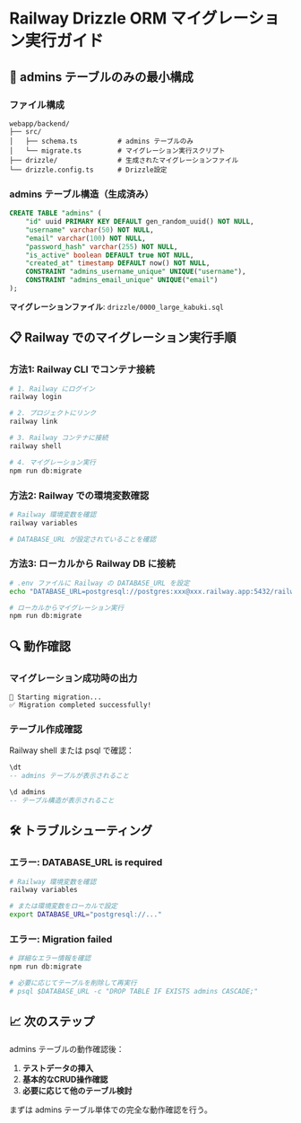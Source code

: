 # Railway Drizzle ORM マイグレーション実行ガイド

## 🎯 admins テーブルのみの最小構成

### ファイル構成
```
webapp/backend/
├── src/
│   ├── schema.ts          # admins テーブルのみ
│   └── migrate.ts         # マイグレーション実行スクリプト
├── drizzle/               # 生成されたマイグレーションファイル
└── drizzle.config.ts      # Drizzle設定
```

### admins テーブル構造（生成済み）
```sql
CREATE TABLE "admins" (
	"id" uuid PRIMARY KEY DEFAULT gen_random_uuid() NOT NULL,
	"username" varchar(50) NOT NULL,
	"email" varchar(100) NOT NULL,
	"password_hash" varchar(255) NOT NULL,
	"is_active" boolean DEFAULT true NOT NULL,
	"created_at" timestamp DEFAULT now() NOT NULL,
	CONSTRAINT "admins_username_unique" UNIQUE("username"),
	CONSTRAINT "admins_email_unique" UNIQUE("email")
);
```

**マイグレーションファイル**: `drizzle/0000_large_kabuki.sql`

## 📋 Railway でのマイグレーション実行手順

### 方法1: Railway CLI でコンテナ接続

```bash
# 1. Railway にログイン
railway login

# 2. プロジェクトにリンク
railway link

# 3. Railway コンテナに接続
railway shell

# 4. マイグレーション実行
npm run db:migrate
```

### 方法2: Railway での環境変数確認

```bash
# Railway 環境変数を確認
railway variables

# DATABASE_URL が設定されていることを確認
```

### 方法3: ローカルから Railway DB に接続

```bash
# .env ファイルに Railway の DATABASE_URL を設定
echo "DATABASE_URL=postgresql://postgres:xxx@xxx.railway.app:5432/railway" > .env

# ローカルからマイグレーション実行
npm run db:migrate
```

## 🔍 動作確認

### マイグレーション成功時の出力
```
🚀 Starting migration...
✅ Migration completed successfully!
```

### テーブル作成確認
Railway shell または psql で確認：
```sql
\dt
-- admins テーブルが表示されること

\d admins
-- テーブル構造が表示されること
```

## 🛠️ トラブルシューティング

### エラー: DATABASE_URL is required
```bash
# Railway 環境変数を確認
railway variables

# または環境変数をローカルで設定
export DATABASE_URL="postgresql://..."
```

### エラー: Migration failed
```bash
# 詳細なエラー情報を確認
npm run db:migrate

# 必要に応じてテーブルを削除して再実行
# psql $DATABASE_URL -c "DROP TABLE IF EXISTS admins CASCADE;"
```

## 📈 次のステップ

admins テーブルの動作確認後：

1. **テストデータの挿入**
2. **基本的なCRUD操作確認**  
3. **必要に応じて他のテーブル検討**

まずは admins テーブル単体での完全な動作確認を行う。